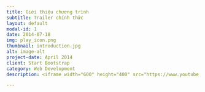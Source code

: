 ```yaml
---
title: Giới thiệu chương trình
subtitle: Trailer chính thức
layout: default
modal-id: 1
date: 2014-07-18
img: play_icon.png
thumbnail: introduction.jpg
alt: image-alt
project-date: April 2014
client: Start Bootstrap
category: Web Development
description: <iframe width="600" height="400" src="https://www.youtube.com/embed/EYgeNSRGJ9g?autoplay=1" frameborder="0" allowfullscreen="allowfullscreen"></iframe>

---
```


